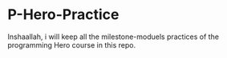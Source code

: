 # P-Hero-Practice
Inshaallah, i will keep all the milestone-moduels practices of the programming Hero course in this repo.
